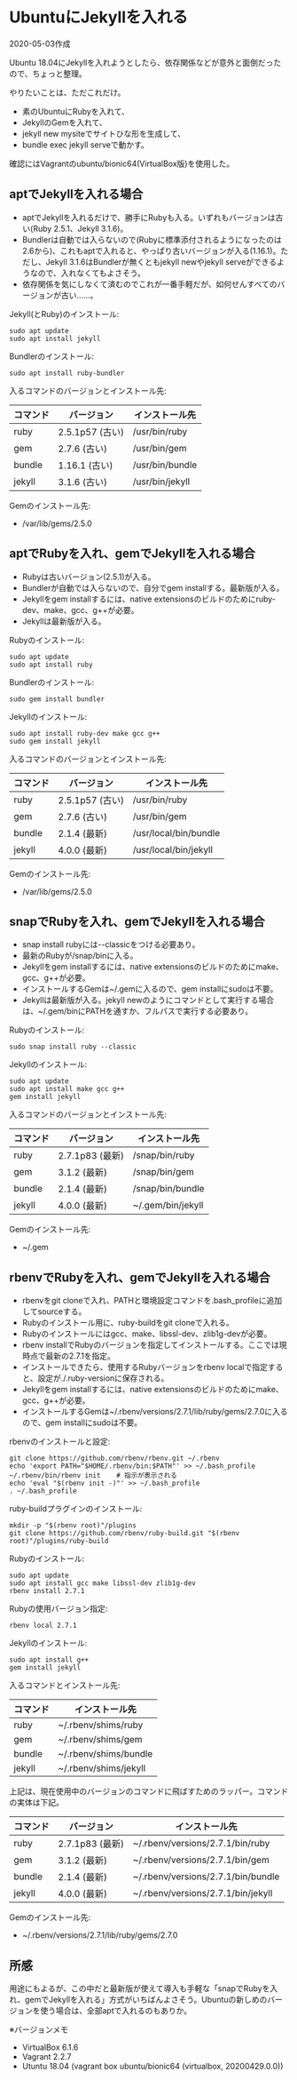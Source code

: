 # UbuntuにJekyllを入れる

2020-05-03作成

Ubuntu 18.04にJekyllを入れようとしたら、依存関係などが意外と面倒だったので、ちょっと整理。

やりたいことは、ただこれだけ。

- 素のUbuntuにRubyを入れて、
- JekyllのGemを入れて、
- jekyll new mysiteでサイトひな形を生成して、
- bundle exec jekyll serveで動かす。

確認にはVagrantのubuntu/bionic64(VirtualBox版)を使用した。

## aptでJekyllを入れる場合

- aptでJekyllを入れるだけで、勝手にRubyも入る。いずれもバージョンは古い(Ruby 2.5.1、Jekyll 3.1.6)。
- Bundlerは自動では入らないので(Rubyに標準添付されるようになったのは2.6から)、これもaptで入れると、やっぱり古いバージョンが入る(1.16.1)。ただし、Jekyll 3.1.6はBundlerが無くともjekyll newやjekyll serveができるようなので、入れなくてもよさそう。
- 依存関係を気にしなくて済むのでこれが一番手軽だが、如何せんすべてのバージョンが古い……。

Jekyll(とRuby)のインストール:

    sudo apt update
    sudo apt install jekyll

Bundlerのインストール:

    sudo apt install ruby-bundler

入るコマンドのバージョンとインストール先:

|コマンド|バージョン|インストール先|
|-|-|-|
|ruby|2.5.1p57 (古い)|/usr/bin/ruby|
|gem|2.7.6 (古い)|/usr/bin/gem|
|bundle|1.16.1 (古い)|/usr/bin/bundle|
|jekyll|3.1.6 (古い)|/usr/bin/jekyll|

Gemのインストール先:

- /var/lib/gems/2.5.0

## aptでRubyを入れ、gemでJekyllを入れる場合

- Rubyは古いバージョン(2.5.1)が入る。
- Bundlerが自動では入らないので、自分でgem installする。最新版が入る。
- Jekyllをgem installするには、native extensionsのビルドのためにruby-dev、make、gcc、g++が必要。
- Jekyllは最新版が入る。

Rubyのインストール:

    sudo apt update
    sudo apt install ruby

Bundlerのインストール:

    sudo gem install bundler

Jekyllのインストール:

    sudo apt install ruby-dev make gcc g++
    sudo gem install jekyll

入るコマンドのバージョンとインストール先:

|コマンド|バージョン|インストール先|
|-|-|-|
|ruby|2.5.1p57 (古い)|/usr/bin/ruby|
|gem|2.7.6 (古い)|/usr/bin/gem|
|bundle|2.1.4 (最新)|/usr/local/bin/bundle|
|jekyll|4.0.0 (最新)|/usr/local/bin/jekyll|

Gemのインストール先:

- /var/lib/gems/2.5.0

## snapでRubyを入れ、gemでJekyllを入れる場合

- snap install rubyには--classicをつける必要あり。
- 最新のRubyが/snap/binに入る。
- Jekyllをgem installするには、native extensionsのビルドのためにmake、gcc、g++が必要。
- インストールするGemは~/.gemに入るので、gem installにsudoは不要。
- Jekyllは最新版が入る。jekyll newのようにコマンドとして実行する場合は、~/.gem/binにPATHを通すか、フルパスで実行する必要あり。

Rubyのインストール:

    sudo snap install ruby --classic

Jekyllのインストール:

    sudo apt update
    sudo apt install make gcc g++
    gem install jekyll

入るコマンドのバージョンとインストール先:

|コマンド|バージョン|インストール先|
|-|-|-|
|ruby|2.7.1p83 (最新)|/snap/bin/ruby|
|gem|3.1.2 (最新)|/snap/bin/gem|
|bundle|2.1.4 (最新)|/snap/bin/bundle|
|jekyll|4.0.0 (最新)|~/.gem/bin/jekyll|

Gemのインストール先:

- ~/.gem

## rbenvでRubyを入れ、gemでJekyllを入れる場合

- rbenvをgit cloneで入れ、PATHと環境設定コマンドを.bash_profileに追加してsourceする。
- Rubyのインストール用に、ruby-buildをgit cloneで入れる。
- Rubyのインストールにはgcc、make、libssl-dev、zlib1g-devが必要。
- rbenv installでRubyのバージョンを指定してインストールする。ここでは現時点で最新の2.7.1を指定。
- インストールできたら、使用するRubyバージョンをrbenv localで指定すると、設定が./.ruby-versionに保存される。
- Jekyllをgem installするには、native extensionsのビルドのためにmake、gcc、g++が必要。
- インストールするGemは~/.rbenv/versions/2.7.1/lib/ruby/gems/2.7.0に入るので、gem installにsudoは不要。

rbenvのインストールと設定:

    git clone https://github.com/rbenv/rbenv.git ~/.rbenv
    echo 'export PATH="$HOME/.rbenv/bin:$PATH"' >> ~/.bash_profile
    ~/.rbenv/bin/rbenv init    # 指示が表示される
    echo 'eval "$(rbenv init -)"' >> ~/.bash_profile
    . ~/.bash_profile

ruby-buildプラグインのインストール:

    mkdir -p "$(rbenv root)"/plugins
    git clone https://github.com/rbenv/ruby-build.git "$(rbenv root)"/plugins/ruby-build

Rubyのインストール:

    sudo apt update
    sudo apt install gcc make libssl-dev zlib1g-dev
    rbenv install 2.7.1

Rubyの使用バージョン指定:

    rbenv local 2.7.1

Jekyllのインストール:

    sudo apt install g++
    gem install jekyll

入るコマンドとインストール先:

|コマンド|インストール先|
|-|-|
|ruby|~/.rbenv/shims/ruby|
|gem|~/.rbenv/shims/gem|
|bundle|~/.rbenv/shims/bundle|
|jekyll|~/.rbenv/shims/jekyll|

上記は、現在使用中のバージョンのコマンドに飛ばすためのラッパー。コマンドの実体は下記。

|コマンド|バージョン|インストール先|
|-|-|-|
|ruby|2.7.1p83 (最新)|~/.rbenv/versions/2.7.1/bin/ruby|
|gem|3.1.2 (最新)|~/.rbenv/versions/2.7.1/bin/gem|
|bundle|2.1.4 (最新)|~/.rbenv/versions/2.7.1/bin/bundle|
|jekyll|4.0.0 (最新)|~/.rbenv/versions/2.7.1/bin/jekyll|

Gemのインストール先:

- ~/.rbenv/versions/2.7.1/lib/ruby/gems/2.7.0

## 所感

用途にもよるが、この中だと最新版が使えて導入も手軽な「snapでRubyを入れ、gemでJekyllを入れる」方式がいちばんよさそう。Ubuntuの新しめのバージョンを使う場合は、全部aptで入れるのもありか。

※バージョンメモ

- VirtualBox 6.1.6
- Vagrant 2.2.7
- Utuntu 18.04 (vagrant box ubuntu/bionic64 (virtualbox, 20200429.0.0))

